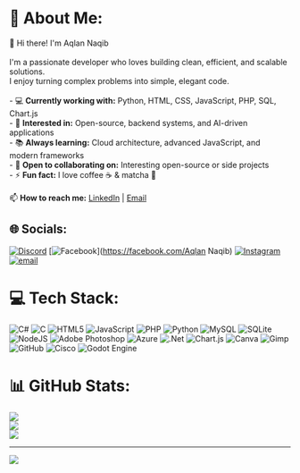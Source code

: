 # 💫 About Me:
👋 Hi there! I'm Aqlan Naqib<br><br>I'm a passionate developer who loves building clean, efficient, and scalable solutions.  <br>I enjoy turning complex problems into simple, elegant code.<br><br>- 💻 **Currently working with:** Python, HTML, CSS, JavaScript, PHP, SQL, Chart.js  <br>- 🚀 **Interested in:** Open-source, backend systems, and AI-driven applications  <br>- 📚 **Always learning:** Cloud architecture, advanced JavaScript, and modern frameworks  <br>- 🤝 **Open to collaborating on:** Interesting open-source or side projects  <br>- ⚡ **Fun fact:** I love coffee ☕ & matcha 🍵  <br><br>📫 **How to reach me:** [LinkedIn](https://www.linkedin.com/in/aqlan-naqib) | [Email](mailto:aqlannaqib2@gmail.com)


## 🌐 Socials:
[![Discord](https://img.shields.io/badge/Discord-%237289DA.svg?logo=discord&logoColor=white)](https://discord.gg/aqlan1747) [![Facebook](https://img.shields.io/badge/Facebook-%231877F2.svg?logo=Facebook&logoColor=white)](https://facebook.com/Aqlan Naqib) [![Instagram](https://img.shields.io/badge/Instagram-%23E4405F.svg?logo=Instagram&logoColor=white)](https://instagram.com/aqlan.qib)  [![email](https://img.shields.io/badge/Email-D14836?logo=gmail&logoColor=white)](aqlannaqib2@gmail.com) 

# 💻 Tech Stack:
![C#](https://img.shields.io/badge/c%23-%23239120.svg?style=for-the-badge&logo=csharp&logoColor=white) ![C](https://img.shields.io/badge/c-%2300599C.svg?style=for-the-badge&logo=c&logoColor=white) ![HTML5](https://img.shields.io/badge/html5-%23E34F26.svg?style=for-the-badge&logo=html5&logoColor=white) ![JavaScript](https://img.shields.io/badge/javascript-%23323330.svg?style=for-the-badge&logo=javascript&logoColor=%23F7DF1E) ![PHP](https://img.shields.io/badge/php-%23777BB4.svg?style=for-the-badge&logo=php&logoColor=white) ![Python](https://img.shields.io/badge/python-3670A0?style=for-the-badge&logo=python&logoColor=ffdd54) ![MySQL](https://img.shields.io/badge/mysql-4479A1.svg?style=for-the-badge&logo=mysql&logoColor=white) ![SQLite](https://img.shields.io/badge/sqlite-%2307405e.svg?style=for-the-badge&logo=sqlite&logoColor=white) ![NodeJS](https://img.shields.io/badge/node.js-6DA55F?style=for-the-badge&logo=node.js&logoColor=white) ![Adobe Photoshop](https://img.shields.io/badge/adobe%20photoshop-%2331A8FF.svg?style=for-the-badge&logo=adobe%20photoshop&logoColor=white) ![Azure](https://img.shields.io/badge/azure-%230072C6.svg?style=for-the-badge&logo=microsoftazure&logoColor=white) ![.Net](https://img.shields.io/badge/.NET-5C2D91?style=for-the-badge&logo=.net&logoColor=white) ![Chart.js](https://img.shields.io/badge/chart.js-F5788D.svg?style=for-the-badge&logo=chart.js&logoColor=white) ![Canva](https://img.shields.io/badge/Canva-%2300C4CC.svg?style=for-the-badge&logo=Canva&logoColor=white) ![Gimp](https://img.shields.io/badge/Gimp-657D8B?style=for-the-badge&logo=gimp&logoColor=FFFFFF) ![GitHub](https://img.shields.io/badge/github-%23121011.svg?style=for-the-badge&logo=github&logoColor=white) ![Cisco](https://img.shields.io/badge/cisco-%23049fd9.svg?style=for-the-badge&logo=cisco&logoColor=black) ![Godot Engine](https://img.shields.io/badge/GODOT-%23FFFFFF.svg?style=for-the-badge&logo=godot-engine)
# 📊 GitHub Stats:
![](https://github-readme-stats.vercel.app/api?username=AqlanNaqib&theme=tokyonight&hide_border=false&include_all_commits=false&count_private=false)<br/>
![](https://nirzak-streak-stats.vercel.app/?user=AqlanNaqib&theme=tokyonight&hide_border=false)<br/>
![](https://github-readme-stats.vercel.app/api/top-langs/?username=AqlanNaqib&theme=tokyonight&hide_border=false&include_all_commits=false&count_private=false&layout=compact)

---
[![](https://visitcount.itsvg.in/api?id=AqlanNaqib&icon=4&color=0)](https://visitcount.itsvg.in)

<!-- Proudly created with GPRM ( https://gprm.itsvg.in ) -->
